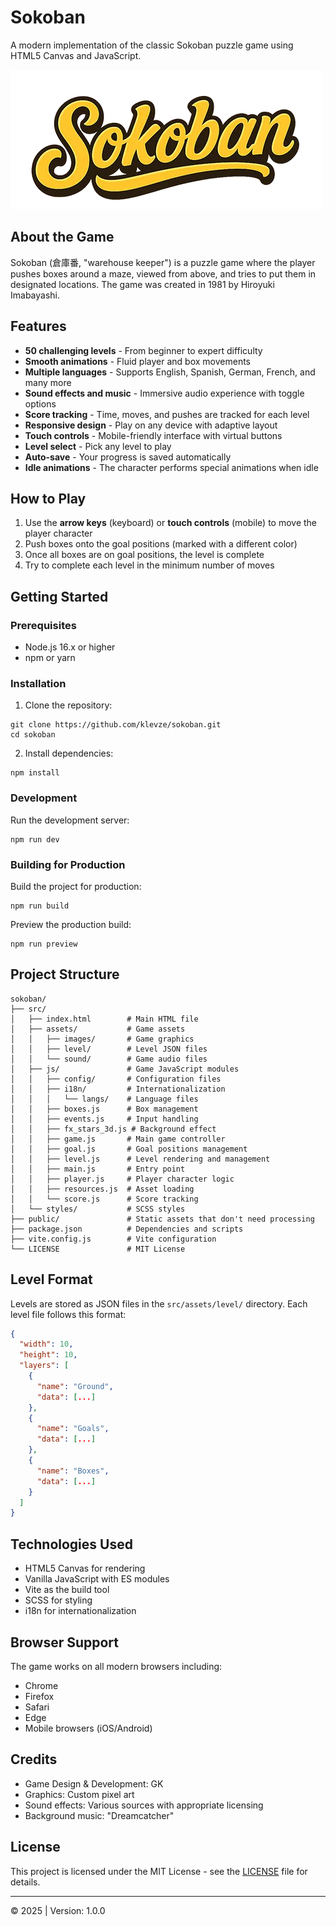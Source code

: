 # Sokoban

A modern implementation of the classic Sokoban puzzle game using HTML5 Canvas and JavaScript.

![Sokoban Game](src/assets/images/logo.webp)

## About the Game

Sokoban (倉庫番, "warehouse keeper") is a puzzle game where the player pushes boxes around a maze, viewed from above, and tries to put them in designated locations. The game was created in 1981 by Hiroyuki Imabayashi.

## Features

- **50 challenging levels** - From beginner to expert difficulty
- **Smooth animations** - Fluid player and box movements
- **Multiple languages** - Supports English, Spanish, German, French, and many more
- **Sound effects and music** - Immersive audio experience with toggle options
- **Score tracking** - Time, moves, and pushes are tracked for each level
- **Responsive design** - Play on any device with adaptive layout
- **Touch controls** - Mobile-friendly interface with virtual buttons
- **Level select** - Pick any level to play
- **Auto-save** - Your progress is saved automatically
- **Idle animations** - The character performs special animations when idle

## How to Play

1. Use the **arrow keys** (keyboard) or **touch controls** (mobile) to move the player character
2. Push boxes onto the goal positions (marked with a different color)
3. Once all boxes are on goal positions, the level is complete
4. Try to complete each level in the minimum number of moves

## Getting Started

### Prerequisites

- Node.js 16.x or higher
- npm or yarn

### Installation

1. Clone the repository:
```
git clone https://github.com/klevze/sokoban.git
cd sokoban
```

2. Install dependencies:
```
npm install
```

### Development

Run the development server:
```
npm run dev
```

### Building for Production

Build the project for production:
```
npm run build
```

Preview the production build:
```
npm run preview
```

## Project Structure

```
sokoban/
├── src/
│   ├── index.html        # Main HTML file
│   ├── assets/           # Game assets
│   │   ├── images/       # Game graphics
│   │   ├── level/        # Level JSON files
│   │   └── sound/        # Game audio files
│   ├── js/               # Game JavaScript modules
│   │   ├── config/       # Configuration files
│   │   ├── i18n/         # Internationalization
│   │   │   └── langs/    # Language files
│   │   ├── boxes.js      # Box management
│   │   ├── events.js     # Input handling
│   │   ├── fx_stars_3d.js # Background effect
│   │   ├── game.js       # Main game controller
│   │   ├── goal.js       # Goal positions management
│   │   ├── level.js      # Level rendering and management
│   │   ├── main.js       # Entry point
│   │   ├── player.js     # Player character logic
│   │   ├── resources.js  # Asset loading
│   │   └── score.js      # Score tracking
│   └── styles/           # SCSS styles
├── public/               # Static assets that don't need processing
├── package.json          # Dependencies and scripts
├── vite.config.js        # Vite configuration
└── LICENSE               # MIT License
```

## Level Format

Levels are stored as JSON files in the `src/assets/level/` directory. Each level file follows this format:

```json
{
  "width": 10,
  "height": 10,
  "layers": [
    {
      "name": "Ground",
      "data": [...]
    },
    {
      "name": "Goals",
      "data": [...]
    },
    {
      "name": "Boxes",
      "data": [...]
    }
  ]
}
```

## Technologies Used

- HTML5 Canvas for rendering
- Vanilla JavaScript with ES modules
- Vite as the build tool
- SCSS for styling
- i18n for internationalization

## Browser Support

The game works on all modern browsers including:
- Chrome
- Firefox
- Safari
- Edge
- Mobile browsers (iOS/Android)

## Credits

- Game Design & Development: GK
- Graphics: Custom pixel art
- Sound effects: Various sources with appropriate licensing
- Background music: "Dreamcatcher"

## License

This project is licensed under the MIT License - see the [LICENSE](LICENSE) file for details.

---

© 2025 | Version: 1.0.0